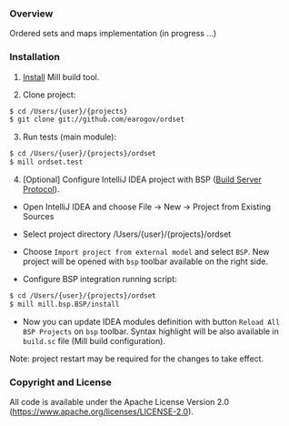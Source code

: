 ### Overview

Ordered sets and maps implementation (in progress ...)

### Installation

1. [Install](https://com-lihaoyi.github.io/mill/#installation) Mill build tool.

2. Clone project:

```dtd
$ cd /Users/{user}/{projects}
$ git clone git://github.com/earogov/ordset
```

3. Run tests (main module):

```dtd
$ cd /Users/{user}/{projects}/ordset
$ mill ordset.test
```

4. [Optional] Configure IntelliJ IDEA project with BSP ([Build Server Protocol](https://build-server-protocol.github.io/)).

- Open IntelliJ IDEA and choose File -> New -> Project from Existing Sources

- Select project directory /Users/{user}/{projects}/ordset

- Choose `Import project from external model` and select `BSP`. New project will be opened with `bsp` toolbar available 
  on the right side.
  
- Configure BSP integration running script:

```dtd
$ cd /Users/{user}/{projects}/ordset
$ mill mill.bsp.BSP/install  
```

- Now you can update IDEA modules definition with button `Reload All BSP Projects` on `bsp` toolbar.
Syntax highlight will be also available in `build.sc` file (Mill build configuration).

Note: project restart may be required for the changes to take effect.

### Copyright and License

All code is available under the Apache License Version 2.0 (https://www.apache.org/licenses/LICENSE-2.0).